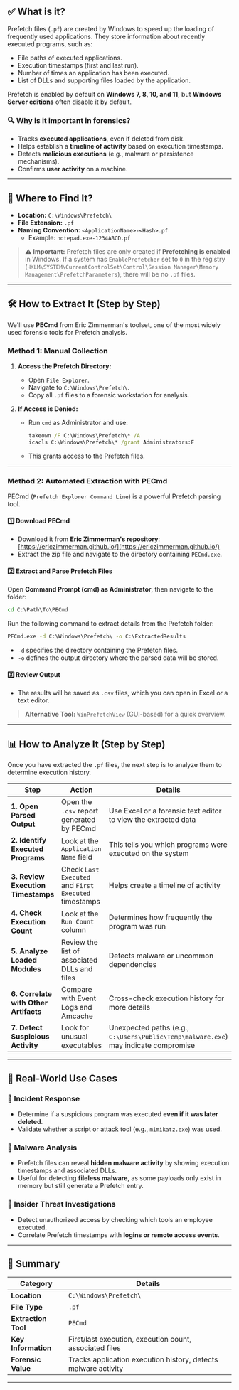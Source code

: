 ## ✅ **What is it?**

Prefetch files (`.pf`) are created by Windows to speed up the loading of frequently used applications. They store information about recently executed programs, such as:

- File paths of executed applications.
- Execution timestamps (first and last run).
- Number of times an application has been executed.
- List of DLLs and supporting files loaded by the application.

Prefetch is enabled by default on **Windows 7, 8, 10, and 11**, but **Windows Server editions** often disable it by default.

### **🔍 Why is it important in forensics?**

- Tracks **executed applications**, even if deleted from disk.
- Helps establish a **timeline of activity** based on execution timestamps.
- Detects **malicious executions** (e.g., malware or persistence mechanisms).
- Confirms **user activity** on a machine.

---

## **📍 Where to Find It?**

- **Location:** `C:\Windows\Prefetch\`
- **File Extension:** `.pf`
- **Naming Convention:** `<ApplicationName>-<Hash>.pf`
    - Example: `notepad.exe-1234ABCD.pf`

> **⚠️ Important:** Prefetch files are only created if **Prefetching is enabled** in Windows. If a system has `EnablePrefetcher` set to `0` in the registry (`HKLM\SYSTEM\CurrentControlSet\Control\Session Manager\Memory Management\PrefetchParameters`), there will be no `.pf` files.

---

## **🛠️ How to Extract It (Step by Step)**

We'll use **PECmd** from Eric Zimmerman's toolset, one of the most widely used forensic tools for Prefetch analysis.

### **Method 1: Manual Collection**

1. **Access the Prefetch Directory:**
    
    - Open `File Explorer`.
    - Navigate to `C:\Windows\Prefetch\`.
    - Copy all `.pf` files to a forensic workstation for analysis.
2. **If Access is Denied:**
    
    - Run `cmd` as Administrator and use:
        
        ```cmd
        takeown /F C:\Windows\Prefetch\* /A
        icacls C:\Windows\Prefetch\* /grant Administrators:F
        ```
        
    - This grants access to the Prefetch files.

---

### **Method 2: Automated Extraction with PECmd**

PECmd (`Prefetch Explorer Command Line`) is a powerful Prefetch parsing tool.

#### **1️⃣ Download PECmd**

- Download it from **Eric Zimmerman's repository**: [https://ericzimmerman.github.io/](https://ericzimmerman.github.io/)
- Extract the zip file and navigate to the directory containing `PECmd.exe`.

#### **2️⃣ Extract and Parse Prefetch Files**

Open **Command Prompt (cmd) as Administrator**, then navigate to the folder:

```cmd
cd C:\Path\To\PECmd
```

Run the following command to extract details from the Prefetch folder:

```cmd
PECmd.exe -d C:\Windows\Prefetch\ -o C:\ExtractedResults
```

- `-d` specifies the directory containing the Prefetch files.
- `-o` defines the output directory where the parsed data will be stored.

#### **3️⃣ Review Output**

- The results will be saved as `.csv` files, which you can open in Excel or a text editor.

> **Alternative Tool:** `WinPrefetchView` (GUI-based) for a quick overview.

---

## **📊 How to Analyze It (Step by Step)**

Once you have extracted the `.pf` files, the next step is to analyze them to determine execution history.

|**Step**|**Action**|**Details**|
|---|---|---|
|**1. Open Parsed Output**|Open the `.csv` report generated by PECmd|Use Excel or a forensic text editor to view the extracted data|
|**2. Identify Executed Programs**|Look at the `Application Name` field|This tells you which programs were executed on the system|
|**3. Review Execution Timestamps**|Check `Last Executed` and `First Executed` timestamps|Helps create a timeline of activity|
|**4. Check Execution Count**|Look at the `Run Count` column|Determines how frequently the program was run|
|**5. Analyze Loaded Modules**|Review the list of associated DLLs and files|Detects malware or uncommon dependencies|
|**6. Correlate with Other Artifacts**|Compare with Event Logs and Amcache|Cross-check execution history for more details|
|**7. Detect Suspicious Activity**|Look for unusual executables|Unexpected paths (e.g., `C:\Users\Public\Temp\malware.exe`) may indicate compromise|

---

## **🚨 Real-World Use Cases**

### **📌 Incident Response**

- Determine if a suspicious program was executed **even if it was later deleted**.
- Validate whether a script or attack tool (e.g., `mimikatz.exe`) was used.

### **📌 Malware Analysis**

- Prefetch files can reveal **hidden malware activity** by showing execution timestamps and associated DLLs.
- Useful for detecting **fileless malware**, as some payloads only exist in memory but still generate a Prefetch entry.

### **📌 Insider Threat Investigations**

- Detect unauthorized access by checking which tools an employee executed.
- Correlate Prefetch timestamps with **logins or remote access events**.

---

## **🔎 Summary**

|**Category**|**Details**|
|---|---|
|**Location**|`C:\Windows\Prefetch\`|
|**File Type**|`.pf`|
|**Extraction Tool**|`PECmd`|
|**Key Information**|First/last execution, execution count, associated files|
|**Forensic Value**|Tracks application execution history, detects malware activity|

---
